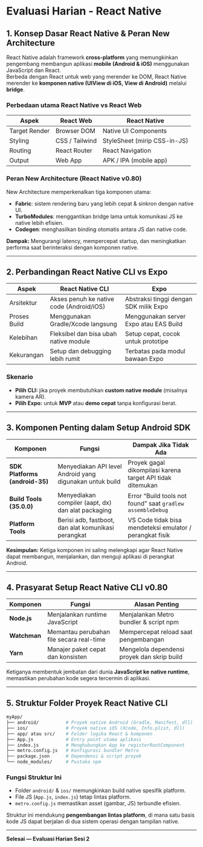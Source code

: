# Evaluasi Harian - React Native

## 1. Konsep Dasar React Native & Peran New Architecture

React Native adalah framework **cross-platform** yang memungkinkan pengembang membangun aplikasi **mobile (Android & iOS)** menggunakan JavaScript dan React.  
Berbeda dengan React untuk web yang merender ke DOM, React Native merender ke **komponen native (UIView di iOS, View di Android)** melalui **bridge**.

### Perbedaan utama React Native vs React Web
| Aspek | React Web | React Native |
|-------|------------|---------------|
| Target Render | Browser DOM | Native UI Components |
| Styling | CSS / Tailwind | StyleSheet (mirip CSS-in-JS) |
| Routing | React Router | React Navigation |
| Output | Web App | APK / IPA (mobile app) |

### Peran New Architecture (React Native v0.80)
New Architecture memperkenalkan tiga komponen utama:
- **Fabric**: sistem rendering baru yang lebih cepat & sinkron dengan native UI.
- **TurboModules**: menggantikan bridge lama untuk komunikasi JS ke native lebih efisien.
- **Codegen**: menghasilkan binding otomatis antara JS dan native code.

**Dampak:** Mengurangi latency, mempercepat startup, dan meningkatkan performa saat berinteraksi dengan komponen native.

---

## 2. Perbandingan React Native CLI vs Expo

| Aspek | React Native CLI | Expo |
|-------|------------------|------|
| Arsitektur | Akses penuh ke native code (Android/iOS) | Abstraksi tinggi dengan SDK milik Expo |
| Proses Build | Menggunakan Gradle/Xcode langsung | Menggunakan server Expo atau EAS Build |
| Kelebihan | Fleksibel dan bisa ubah native module | Setup cepat, cocok untuk prototipe |
| Kekurangan | Setup dan debugging lebih rumit | Terbatas pada modul bawaan Expo |

### Skenario
- **Pilih CLI:** jika proyek membutuhkan **custom native module** (misalnya kamera AR).  
- **Pilih Expo:** untuk **MVP** atau **demo cepat** tanpa konfigurasi berat.

---

## 3. Komponen Penting dalam Setup Android SDK

| Komponen | Fungsi | Dampak Jika Tidak Ada |
|-----------|---------|------------------------|
| **SDK Platforms (android-35)** | Menyediakan API level Android yang digunakan untuk build | Proyek gagal dikompilasi karena target API tidak ditemukan |
| **Build Tools (35.0.0)** | Menyediakan compiler (aapt, dx) dan alat packaging | Error “Build tools not found” saat `gradlew assembleDebug` |
| **Platform Tools** | Berisi adb, fastboot, dan alat komunikasi perangkat | VS Code tidak bisa mendeteksi emulator / perangkat fisik |

**Kesimpulan:** Ketiga komponen ini saling melengkapi agar React Native dapat membangun, menjalankan, dan menguji aplikasi di perangkat Android.

---

## 4. Prasyarat Setup React Native CLI v0.80

| Komponen | Fungsi | Alasan Penting |
|-----------|---------|----------------|
| **Node.js** | Menjalankan runtime JavaScript | Menjalankan Metro bundler & script npm |
| **Watchman** | Memantau perubahan file secara real-time | Mempercepat reload saat pengembangan |
| **Yarn** | Manajer paket cepat dan konsisten | Mengelola dependensi proyek dan skrip build |

Ketiganya membentuk jembatan dari dunia **JavaScript ke native runtime**, memastikan perubahan kode segera tercermin di aplikasi.

---

## 5. Struktur Folder Proyek React Native CLI

```bash
myApp/
├── android/          # Proyek native Android (Gradle, Manifest, dll)
├── ios/              # Proyek native iOS (Xcode, Info.plist, dll)
├── app/ atau src/    # Folder logika React & komponen
├── App.js            # Entry point utama aplikasi
├── index.js          # Menghubungkan App ke registerRootComponent
├── metro.config.js   # Konfigurasi bundler Metro
├── package.json      # Dependensi & script proyek
└── node_modules/     # Pustaka npm
```

### Fungsi Struktur Ini
- Folder `android/` & `ios/` memungkinkan build native spesifik platform.
- File JS (`App.js`, `index.js`) tetap lintas platform.
- `metro.config.js` memastikan asset (gambar, JS) terbundle efisien.

Struktur ini mendukung **pengembangan lintas platform**, di mana satu basis kode JS dapat berjalan di dua sistem operasi dengan tampilan native.

---
**Selesai — Evaluasi Harian Sesi 2**
